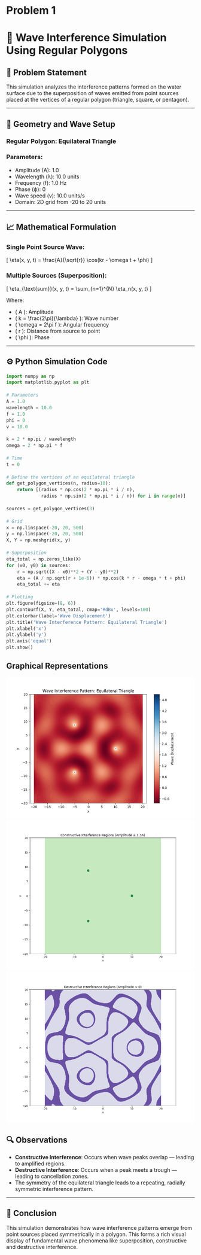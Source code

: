 # Problem 1
# 🌊 Wave Interference Simulation Using Regular Polygons

## 📌 Problem Statement
This simulation analyzes the interference patterns formed on the water surface due to the superposition of waves emitted from point sources placed at the vertices of a regular polygon (triangle, square, or pentagon).

---

## 📐 Geometry and Wave Setup

### Regular Polygon: Equilateral Triangle

### Parameters:
- Amplitude (A): 1.0
- Wavelength (λ): 10.0 units
- Frequency (f): 1.0 Hz
- Phase (ϕ): 0
- Wave speed (v): 10.0 units/s
- Domain: 2D grid from -20 to 20 units

---

## 📈 Mathematical Formulation

### Single Point Source Wave:
\[
\eta(x, y, t) = \frac{A}{\sqrt{r}} \cos(kr - \omega t + \phi)
\]

### Multiple Sources (Superposition):
\[
\eta_{\text{sum}}(x, y, t) = \sum_{n=1}^{N} \eta_n(x, y, t)
\]

Where:
- \( A \): Amplitude
- \( k = \frac{2\pi}{\lambda} \): Wave number
- \( \omega = 2\pi f \): Angular frequency
- \( r \): Distance from source to point
- \( \phi \): Phase

---

## ⚙️ Python Simulation Code

```python
import numpy as np
import matplotlib.pyplot as plt

# Parameters
A = 1.0
wavelength = 10.0
f = 1.0
phi = 0
v = 10.0

k = 2 * np.pi / wavelength
omega = 2 * np.pi * f

# Time
t = 0

# Define the vertices of an equilateral triangle
def get_polygon_vertices(n, radius=10):
    return [(radius * np.cos(2 * np.pi * i / n),
             radius * np.sin(2 * np.pi * i / n)) for i in range(n)]

sources = get_polygon_vertices(3)

# Grid
x = np.linspace(-20, 20, 500)
y = np.linspace(-20, 20, 500)
X, Y = np.meshgrid(x, y)

# Superposition
eta_total = np.zeros_like(X)
for (x0, y0) in sources:
    r = np.sqrt((X - x0)**2 + (Y - y0)**2)
    eta = (A / np.sqrt(r + 1e-6)) * np.cos(k * r - omega * t + phi)
    eta_total += eta

# Plotting
plt.figure(figsize=(8, 6))
plt.contourf(X, Y, eta_total, cmap='RdBu', levels=100)
plt.colorbar(label='Wave Displacement')
plt.title('Wave Interference Pattern: Equilateral Triangle')
plt.xlabel('x')
plt.ylabel('y')
plt.axis('equal')
plt.show()
```

## Graphical Representations
![Wave Interference](images/waveinterference.png)
![Constructive Interference](images/constructive_interference.png)
![Destructive Interference](images/destructive_interference.png)
## 🔍 Observations

- **Constructive Interference**: Occurs when wave peaks overlap — leading to amplified regions.
- **Destructive Interference**: Occurs when a peak meets a trough — leading to cancellation zones.
- The symmetry of the equilateral triangle leads to a repeating, radially symmetric interference pattern.

---

## 📌 Conclusion

This simulation demonstrates how wave interference patterns emerge from point sources placed symmetrically in a polygon. This forms a rich visual display of fundamental wave phenomena like superposition, constructive and destructive interference.
